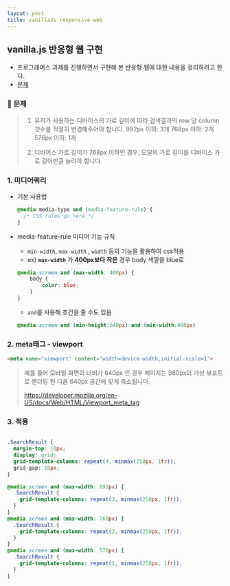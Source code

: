 ```yaml
---
layout: post
title: vanillaJs responsive web
---
```




## vanilla.js 반응형 웹 구현 ##




- 프로그래머스 과제를 진행하면서 구현해 본 반응형 웹에 대한 내용을 정리하려고 한다.
- [문제](https://programmers.co.kr/skill_check_assignments/4)



### 🌈 문제

>1. 유저가 사용하는 디바이스의 가로 길이에 따라 검색결과의 row 당 column 갯수를 적절히 변경해주어야 합니다. 992px 이하: 3개 768px 이하: 2개 576px 이하: 1개
>
>2. 디바이스 가로 길이가 768px 이하인 경우, 모달의 가로 길이를 디바이스 가로 길이만큼 늘려야 합니다.





### 1. 미디어쿼리

- 기본 사용법

  ```css
  @media media-type and (media-feature-rule) {
    /* CSS rules go here */
  }
  ```





- media-feature-rule 미디어 기능 규칙

  - ```min-width```, ```max-width``` , ```width``` 등의 기능을 활용하여 css적용
  - ex) **```max-width```** 가 **400px보다 작은** 경우 body 색깔을 blue로 

  ```css
  @media screen and (max-width: 400px) {
      body {
          color: blue;
      }
  }
  ```

  - ```and```를 사용해 조건을 줄 수도 있음

  ```css
  @media screen and (min-height:640px) and (min-width:480px)
  ```







### 2. meta태그 - viewport

```html
<meta name="viewport" content="width=device-width,initial-scale=1">
```

>예를 들어 모바일 화면의 너비가 640px 인 경우 페이지는 980px의 가상 뷰포트로 렌더링 된 다음 640px 공간에 맞게 축소됩니다. 
>
>https://developer.mozilla.org/en-US/docs/Web/HTML/Viewport_meta_tag







### 3. 적용

```css

.SearchResult {
  margin-top: 10px;
  display: grid;
  grid-template-columns: repeat(4, minmax(250px, 1fr));
  grid-gap: 10px;
}

@media screen and (max-width: 992px) {
  .SearchResult {
    grid-template-columns: repeat(3, minmax(250px, 1fr));
  }
}
@media screen and (max-width: 768px) {
  .SearchResult {
    grid-template-columns: repeat(2, minmax(250px, 1fr));
  }
}
@media screen and (max-width: 576px) {
  .SearchResult {
    grid-template-columns: repeat(1, minmax(250px, 1fr));
  }
}
```






